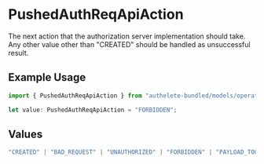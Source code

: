 # PushedAuthReqApiAction

The next action that the authorization server implementation should take. Any other value other than "CREATED" should be handled as unsuccessful result.

## Example Usage

```typescript
import { PushedAuthReqApiAction } from "authelete-bundled/models/operations";

let value: PushedAuthReqApiAction = "FORBIDDEN";
```

## Values

```typescript
"CREATED" | "BAD_REQUEST" | "UNAUTHORIZED" | "FORBIDDEN" | "PAYLOAD_TOO_LARGE" | "INTERNAL_SERVER_ERROR"
```